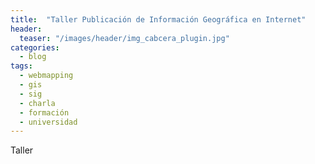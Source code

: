 ```yaml
---
title:  "Taller Publicación de Información Geográfica en Internet"
header:
  teaser: "/images/header/img_cabcera_plugin.jpg"
categories: 
  - blog
tags:
  - webmapping
  - gis
  - sig
  - charla
  - formación
  - universidad
---
```


Taller
